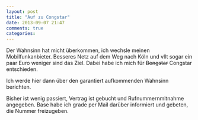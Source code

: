 ```yaml
---
layout: post
title: "Auf zu Congstar"
date: 2013-09-07 21:47
comments: true
categories:
---
```


Der Wahnsinn hat micht überkommen, ich wechsle meinen Mobilfunkanbieter. Besseres Netz auf dem Weg nach Köln und vllt sogar ein paar Euro weniger sind das Ziel. Dabei habe ich mich für ~~Bongstar~~ Congstar entschieden.

Ich werde hier dann über den garantiert aufkommenden Wahnsinn berichten.

Bisher ist wenig passiert, Vertrag ist gebucht und Rufnummernmitnahme angegeben. Base habe ich grade per Mail darüber informiert und gebeten, die Nummer freizugeben.
